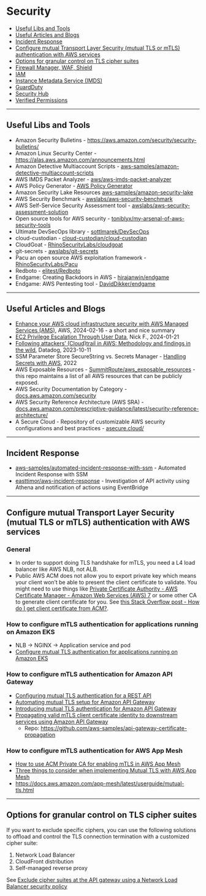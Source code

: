 
# Security

- [Useful Libs and Tools](#useful-libs-and-tools)
- [Useful Articles and Blogs](#useful-articles-and-blogs)
- [Incident Response](#incident-response)
- [Configure mutual Transport Layer Security (mutual TLS or mTLS) authentication with AWS services](#configure-mutual-transport-layer-security-mutual-tls-or-mtls-authentication-with-aws-services)
- [Options for granular control on TLS cipher suites](#options-for-granular-control-on-tls-cipher-suites)
- [Firewall Manager, WAF, Shield](./WAF-FirewallManager-Shield/README.md)
- [IAM](./IAM/)
- [Instance Metadata Service (IMDS)](./Security/aws_metadata/)
- [GuardDuty](./GuardDuty/)
- [Security Hub](./SecurityHub/)
- [Verified Permissions](./VerifiedPermissions/)

---
## Useful Libs and Tools

- Amazon Security Bulletins - https://aws.amazon.com/security/security-bulletins/
- Amazon Linux Security Center - https://alas.aws.amazon.com/announcements.html
- Amazon Detective Multiaccount Scripts - [aws-samples/amazon-detective-multiaccount-scripts](https://github.com/aws-samples/amazon-detective-multiaccount-scripts)
- AWS IMDS Packet Analyzer - [aws/aws-imds-packet-analyzer](https://github.com/aws/aws-imds-packet-analyzer)
- AWS Policy Generator - [AWS Policy Generator](https://awspolicygen.s3.amazonaws.com/policygen.html)
- Amazon Security Lake Resources [aws-samples/amazon-security-lake](https://github.com/aws-samples/amazon-security-lake)
- AWS Security Benchmark - [awslabs/aws-security-benchmark](https://github.com/awslabs/aws-security-benchmark)
- AWS Self-Service Security Assessment tool - [awslabs/aws-security-assessment-solution](https://github.com/awslabs/aws-security-assessment-solution)
- Open source tools for AWS security - [toniblyx/my-arsenal-of-aws-security-tools](https://github.com/toniblyx/my-arsenal-of-aws-security-tools)
- Ultimate DevSecOps library - [sottlmarek/DevSecOps](https://github.com/sottlmarek/DevSecOps)
- cloud-custodian - [cloud-custodian/cloud-custodian](https://github.com/cloud-custodian/cloud-custodian)
- CloudGoat - [RhinoSecurityLabs/cloudgoat](https://github.com/RhinoSecurityLabs/cloudgoat)
- git-secrets - [awslabs/git-secrets](https://github.com/awslabs/git-secrets)
- Pacu an open source AWS exploitation framework - [RhinoSecurityLabs/Pacu](https://github.com/RhinoSecurityLabs/pacu)
- Redboto - [elitest/Redboto](https://github.com/elitest/Redboto)
- Endgame: Creating Backdoors in AWS - [hirajanwin/endgame](https://github.com/hirajanwin/endgame)
- Endgame: AWS Pentesting tool - [DavidDikker/endgame](https://github.com/DavidDikker/endgame)


---
## Useful Articles and Blogs

- [Enhance your AWS cloud infrastructure security with AWS Managed Services (AMS)](https://aws.amazon.com/blogs/mt/enhance-your-aws-cloud-infrastructure-security-with-aws-managed-services-ams/), AWS, 2024-02-16 - a short and nice summary
- [EC2 Privilege Escalation Through User Data](https://hackingthe.cloud/aws/exploitation/local_ec2_priv_esc_through_user_data/), Nick F., 2024-01-21
- [Following attackers’ (Cloud)trail in AWS: Methodology and findings in the wild](https://securitylabs.datadoghq.com/articles/following-attackers-trail-in-aws-methodology-findings-in-the-wild/), Datadog, 2023-10-11
- SSM Parameter Store SecureString vs. Secrets Manager - [Handling Secrets with AWS](https://www.lastweekinaws.com/blog/handling-secrets-with-aws/), 2022
- AWS Exposable Resources - [SummitRoute/aws_exposable_resources](https://github.com/SummitRoute/aws_exposable_resources) - this repo maintains a list of all AWS resources that can be publicly exposed.
- AWS Security Documentation by Category - [docs.aws.amazon.com/security](https://docs.aws.amazon.com/security/)
- AWS Security Reference Architecture (AWS SRA) - [docs.aws.amazon.com/prescriptive-guidance/latest/security-reference-architecture/](https://docs.aws.amazon.com/prescriptive-guidance/latest/security-reference-architecture/architecture.html)
- A Secure Cloud - Repository of customizable AWS security configurations and best practices - [asecure.cloud/](https://asecure.cloud/)


---
## Incident Response

- [aws-samples/automated-incident-response-with-ssm](https://github.com/aws-samples/automated-incident-response-with-ssm) - Automated Incident Response with SSM
- [easttimor/aws-incident-response](https://github.com/easttimor/aws-incident-response) - Investigation of API activity using Athena and notification of actions using EventBridge


---
## Configure mutual Transport Layer Security (mutual TLS or mTLS) authentication with AWS services

### General

- In order to support doing TLS handshake for mTLS, you need a L4 load balancer like AWS NLB, not ALB.
- Public AWS ACM does not allow you to export private key which means your client won’t be able to present the client certificate to validate. You might need to use things like [Private Certificate Authority - AWS Certificate Manager - Amazon Web Services (AWS) 7](https://aws.amazon.com/certificate-manager/private-certificate-authority/) or some other CA to generate client certificate for you. See [this Stack Overflow post - How do I get client certificate from ACM?](https://stackoverflow.com/questions/64606582/how-do-i-get-client-certificate-from-acm).

### How to configure mTLS authentication for applications running on Amazon EKS

- NLB → NGINX → Application service and pod
- [Configure mutual TLS authentication for applications running on Amazon EKS](https://docs.aws.amazon.com/prescriptive-guidance/latest/patterns/configure-mutual-tls-authentication-for-applications-running-on-amazon-eks.html)

### How to configure mTLS authentication for Amazon API Gateway

- [Configuring mutual TLS authentication for a REST API](https://docs.aws.amazon.com/apigateway/latest/developerguide/rest-api-mutual-tls.html)
- [Automating mutual TLS setup for Amazon API Gateway](https://aws.amazon.com/blogs/compute/automating-mutual-tls-setup-for-amazon-api-gateway/)
- [Introducing mutual TLS authentication for Amazon API Gateway](https://aws.amazon.com/blogs/compute/introducing-mutual-tls-authentication-for-amazon-api-gateway/)
- [Propagating valid mTLS client certificate identity to downstream services using Amazon API Gateway](https://aws.amazon.com/blogs/compute/propagating-valid-mtls-client-certificate-identity-to-downstream-services-using-amazon-api-gateway/)
    - Repo: https://github.com/aws-samples/api-gateway-certificate-propagation

### How to configure mTLS authentication for AWS App Mesh

- [How to use ACM Private CA for enabling mTLS in AWS App Mesh](https://aws.amazon.com/blogs/security/how-to-use-acm-private-ca-for-enabling-mtls-in-aws-app-mesh/)
- [Three things to consider when implementing Mutual TLS with AWS App Mesh](https://aws.amazon.com/blogs/containers/three-things-to-consider-when-implementing-mutual-tls-with-aws-app-mesh/)
- https://docs.aws.amazon.com/app-mesh/latest/userguide/mutual-tls.html


---
## Options for granular control on TLS cipher suites

If you want to exclude specific ciphers, you can use the following solutions to offload and control the TLS connection termination with a customized cipher suite:
1. Network Load Balancer
2. CloudFront distribution
3. Self-managed reverse proxy

See [Exclude cipher suites at the API gateway using a Network Load Balancer security policy](https://aws.amazon.com/blogs/security/exclude-cipher-suites-at-the-api-gateway-using-a-network-load-balancer-security-policy/)
